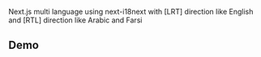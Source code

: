 Next.js multi language using next-i18next with [LRT] direction like English and [RTL] direction like Arabic and Farsi

## Demo 
